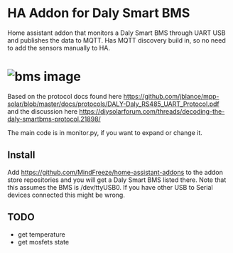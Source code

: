 # HA Addon for Daly Smart BMS
Home assistant addon that monitors a Daly Smart BMS through UART USB and publishes the data to MQTT. Has MQTT discovery build in, so no need to add the sensors manually to HA.

# ![bms image](https://sc01.alicdn.com/kf/H357b7272ba0344eabd0c33c20101d0c7N.jpg)

Based on the protocol docs found here https://github.com/jblance/mpp-solar/blob/master/docs/protocols/DALY-Daly_RS485_UART_Protocol.pdf and the discussion here https://diysolarforum.com/threads/decoding-the-daly-smartbms-protocol.21898/


The main code is in monitor.py, if you want to expand or change it.

## Install

Add https://github.com/MindFreeze/home-assistant-addons to the addon store repositories and you will get a Daly Smart BMS listed there.
Note that this assumes the BMS is /dev/ttyUSB0. If you have other USB to Serial devices connected this might be wrong.

## TODO
- get temperature
- get mosfets state